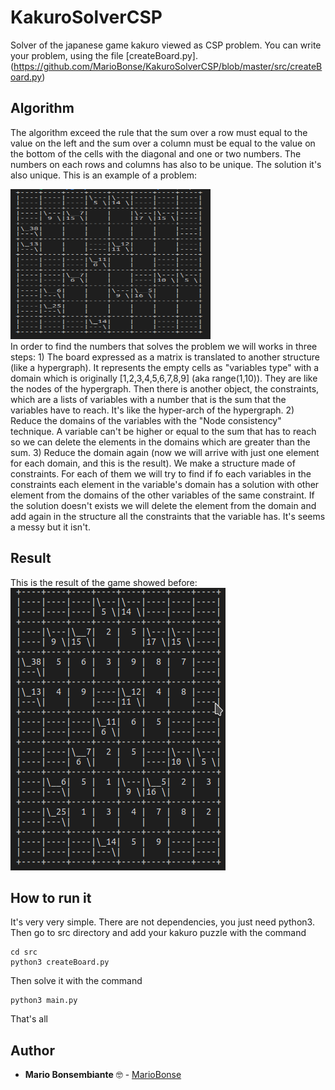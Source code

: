 # KakuroSolverCSP
Solver of the japanese game kakuro viewed as CSP problem.
You can write your problem, using the file [createBoard.py].(https://github.com/MarioBonse/KakuroSolverCSP/blob/master/src/createBoard.py)
## Algorithm
The algorithm exceed the rule that the sum over a row must equal to the value on the left and the sum over a column must be equal to the value on the bottom of the cells with the diagonal and one or two numbers. The numbers on each rows and columns has also to be unique.
The solution it's also unique.
This is an example of a problem:
<div>
  <img src="https://github.com/MarioBonse/KakuroSolverCSP/blob/master/kakuroUnsolved.png" width="320" height="240" />
  </div>
In order to find the numbers that solves the problem we will works in three steps:
1) The board expressed as a matrix is translated to another structure (like a hypergraph). It represents the empty cells as  "variables type" with a domain which is originally [1,2,3,4,5,6,7,8,9] (aka range(1,10)). They are like the nodes of the hypergraph. Then there is another object, the constraints, which are a lists of variables with a number that is the sum that the variables have to reach. It's like the hyper-arch of the hypergraph.
2) Reduce the domains of the variables with the "Node consistency" technique. A variable can't be higher or equal to the sum that has to reach so we can delete the elements in the domains which are greater than the sum.
3) Reduce the domain again (now we will arrive with just one element for each domain, and this is the result).
We make a structure made of constraints. For each of them we will try to find if fo each variables in the constraints each element in the variable's domain has a solution with other element from the domains of the other variables of the same constraint. If the solution doesn't exists we will delete the element from the domain and add again in the structure all the constraints that the variable has. It's seems a messy but it isn't.

## Result
This is the result of the game showed before:
![](https://github.com/MarioBonse/KakuroSolverCSP/blob/master/kakuroSolved.png)

## How to run it
It's very very simple. There are not dependencies, you just need python3.
Then go to src directory and add your kakuro puzzle with the command
```
cd src
python3 createBoard.py
```
Then solve it with the command 
```
python3 main.py
```
That's all

## Author
* **Mario Bonsembiante** :nerd_face: - [MarioBonse](https://github.com/MarioBonse)
